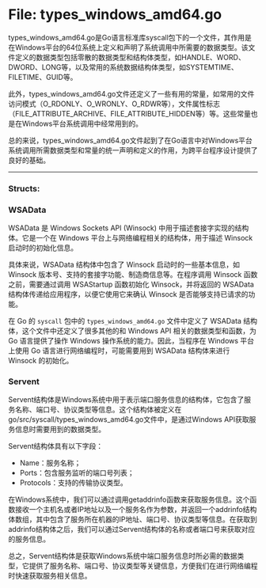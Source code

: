# File: types_windows_amd64.go

types_windows_amd64.go是Go语言标准库syscall包下的一个文件，其作用是在Windows平台的64位系统上定义和声明了系统调用中所需要的数据类型。该文件定义的数据类型包括零散的数据类型和结构体类型，如HANDLE、WORD、DWORD、LONG等，以及常用的系统数据结构体类型，如SYSTEMTIME、FILETIME、GUID等。

此外，types_windows_amd64.go文件还定义了一些有用的常量，如常用的文件访问模式（O_RDONLY、O_WRONLY、O_RDWR等），文件属性标志（FILE_ATTRIBUTE_ARCHIVE、FILE_ATTRIBUTE_HIDDEN等）等。这些常量也是在Windows平台系统调用中经常用到的。

总的来说，types_windows_amd64.go文件起到了在Go语言中对Windows平台系统调用所需数据类型和常量的统一声明和定义的作用，为跨平台程序设计提供了良好的基础。




---

### Structs:

### WSAData

WSAData 是 Windows Sockets API (Winsock) 中用于描述套接字实现的结构体。它是一个在 Windows 平台上与网络编程相关的结构体，用于描述 Winsock 启动时的初始化信息。

具体来说，WSAData 结构体中包含了 Winsock 启动时的一些基本信息，如 Winsock 版本号、支持的套接字功能、制造商信息等。在程序调用 Winsock 函数之前，需要通过调用 WSAStartup 函数初始化 Winsock，并将返回的 WSAData 结构体传递给应用程序，以便它使用它来确认 Winsock 是否能够支持已请求的功能。

在 Go 的 `syscall` 包中的 `types_windows_amd64.go` 文件中定义了 WSAData 结构体，这个文件中还定义了很多其他的和 Windows API 相关的数据类型和函数，为 Go 语言提供了操作 Windows 操作系统的能力。因此，当程序在 Windows 平台上使用 Go 语言进行网络编程时，可能需要用到 WSAData 结构体来进行 Winsock 的初始化。



### Servent

Servent结构体是Windows系统中用于表示端口服务信息的结构体，它包含了服务名称、端口号、协议类型等信息。这个结构体被定义在go/src/syscall/types_windows_amd64.go文件中，是通过Windows API获取服务信息时需要用到的数据类型。

Servent结构体具有以下字段：

- Name：服务名称；
- Ports：包含服务监听的端口号列表；
- Protocols：支持的传输协议类型。

在Windows系统中，我们可以通过调用getaddrinfo函数来获取服务信息。这个函数接收一个主机名或者IP地址以及一个服务名作为参数，并返回一个addrinfo结构体数组，其中包含了服务所在机器的IP地址、端口号、协议类型等信息。在获取到addrinfo结构体之后，我们可以通过Servent结构体的名称或者端口号来获取对应的服务信息。

总之，Servent结构体是获取Windows系统中端口服务信息时所必需的数据类型，它提供了服务名称、端口号、协议类型等关键信息，方便我们在进行网络编程时快速获取服务相关信息。



